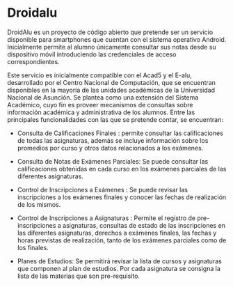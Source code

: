 Droidalu
===
DroidAlu es un proyecto de código abierto que pretende ser un servicio disponible para smartphones que cuentan con el sistema operativo Android. Inicialmente permite al alumno únicamente consultar sus notas desde su dispositivo móvil introduciendo las credenciales de acceso correspondientes.

Este servicio es inicialmente compatible con el Acad5 y el E-alu, desarrollado por el Centro Nacional de Computación, que se encuentran disponibles en la mayoría de las unidades académicas de la Universidad Nacional de Asunción. Se plantea como una extensión del Sistema Académico, cuyo fin es proveer mecanismos de consultas sobre información académica y administrativa de los alumnos. Entre las principales funcionalidades con las que se pretende contar, se  encuentran:

* Consulta de Calificaciones Finales : permite consultar las calificaciones de todas las asignaturas, además se incluye información sobre los promedios por curso y otros datos relacionados a los exámenes.

* Consulta de Notas de Exámenes Parciales: Se puede consultar las calificaciones obtenidas en cada curso en los exámenes parciales de las diferentes asignaturas.

* Control de Inscripciones a Exámenes : Se puede revisar las inscripciones a los exámenes finales y conocer las fechas de realización de los mismos.

* Control de Inscripciones a Asignaturas : Permite el registro de pre-inscripciones a asignaturas, consultas de estado de las inscripciones en las diferentes asignaturas,  derechos a exámenes finales, las fechas y horas previstas de realización, tanto de los exámenes parciales como de los finales.

* Planes de Estudios: Se permitirá revisar la lista de cursos y asignaturas que componen al plan de estudios. Por cada asignatura se consigna la lista de las materias que son pre-requisito.
